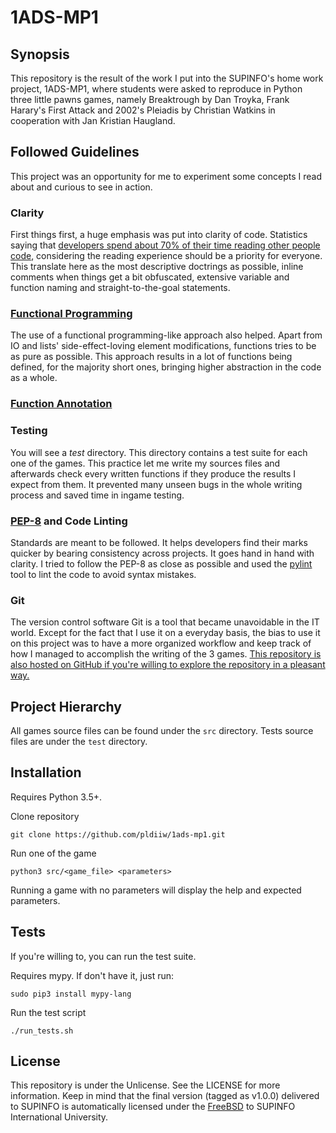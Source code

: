 # 1ADS-MP1

## Synopsis

This repository is the result of the work I put into the SUPINFO's home work
project, 1ADS-MP1, where students were asked to reproduce in Python three little
pawns games, namely Breaktrough by Dan Troyka, Frank Harary's First Attack and
2002's Pleiadis by Christian Watkins in cooperation with Jan Kristian Haugland.

## Followed Guidelines

This project was an opportunity for me to experiment some concepts I read about
and curious to see in action.

### Clarity
First things first, a huge emphasis was put into clarity of code. Statistics
saying that [developers spend about 70% of their time reading other people
code][stat], considering the reading experience should be a priority for
everyone. This translate here as the most descriptive doctrings as possible,
inline comments when things get a bit obfuscated, extensive variable and
function naming and straight-to-the-goal statements.

### [Functional Programming][fp]
The use of a functional programming-like approach also helped. Apart from IO
and lists' side-effect-loving element modifications, functions tries to be as
pure as possible. This approach results in a lot of functions being defined, for
the majority short ones, bringing higher abstraction in the code as a whole.

### [Function Annotation][funcannon]

### Testing
You will see a *test* directory. This directory contains a test suite for each
one of the games. This practice let me write my sources files and afterwards
check every written functions if they produce the results I expect from them. It
prevented many unseen bugs in the whole writing process and saved time in ingame
testing.

### [PEP-8][pep8] and Code Linting
Standards are meant to be followed. It helps developers find their marks
quicker by bearing consistency across projects. It goes hand in hand with
clarity. I tried to follow the PEP-8 as close as possible and used the
[pylint][pylint] tool to lint the code to avoid syntax mistakes.

### Git
The version control software Git is a tool that became unavoidable in the IT
world. Except for the fact that I use it on a everyday basis, the bias to use it
on this project was to have a more organized workflow and keep track of how I
managed to accomplish the writing of the 3 games. [This repository is also
hosted on GitHub if you're willing to explore the repository in a pleasant
way.][gh]

## Project Hierarchy

All games source files can be found under the `src` directory. 
Tests source files are under the `test` directory.

## Installation

Requires Python 3.5+.

Clone repository

    git clone https://github.com/pldiiw/1ads-mp1.git

Run one of the game

    python3 src/<game_file> <parameters>

Running a game with no parameters will display the help and expected parameters.

## Tests

If you're willing to, you can run the test suite.

Requires mypy. If don't have it, just run:

    sudo pip3 install mypy-lang

Run the test script

    ./run_tests.sh

## License

This repository is under the Unlicense. See the LICENSE for more information.
Keep in mind that the final version (tagged as v1.0.0) delivered to SUPINFO is
automatically licensed under the [FreeBSD][freebsd] to SUPINFO International
University.

[fp]: https://en.wikipedia.org/wiki/Functional_programming
[stat]: https://github.com/getify/Functional-Light-JS/blob/master/ch1.md#communication
[pep8]: https://www.python.org/dev/peps/pep-0008/
[pylint]: https://www.pylint.org/
[freebsd]: https://en.wikipedia.org/wiki/BSD_licenses#2-clause
[funcannon]: https://www.python.org/dev/peps/pep-3107/
[gh]: https://github.com/pldiiw/1ads-mp1
